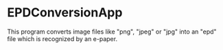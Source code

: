 # EPDConversionApp
This program converts image files like "png", "jpeg" or "jpg" into an "epd" file which is recognized by an e-paper.

